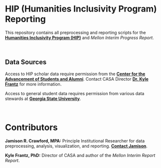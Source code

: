 # HIP (Humanities Inclusivity Program) Reporting

This repository contains all preprocessing and reporting scripts for the [**Humanities Inclusivity Program (HIP)**](https://sites.gsu.edu/thecasa/2019-research-opportunities/2019-research-opp-humanities-inclusivity-program-hip/) and *Mellon Interim Progress Report*. 

<br>

## Data Sources

Access to HIP scholar data require permission from the [**Center for the Advancement of Students and Alumni**](https://casa.gsu.edu/). Contact CASA Director [**Dr. Kyle Frantz**](mailto:kfrantz@gsu.edu) for more information.

Access to general student data requires permission from various data stewards at [**Georgia State University**](https://www.gsu.edu/).

<br>

# Contributors

**Jamison R. Crawford, MPA:** Principle Institutional Researcher for data preprocessing, analysis, visualization, and reporting. [**Contact Jamison**](mailto:jcrawford52@gsu.edu).

**Kyle Frantz, PhD:** Director of CASA and author of the *Mellon Interim Report Report*. 
